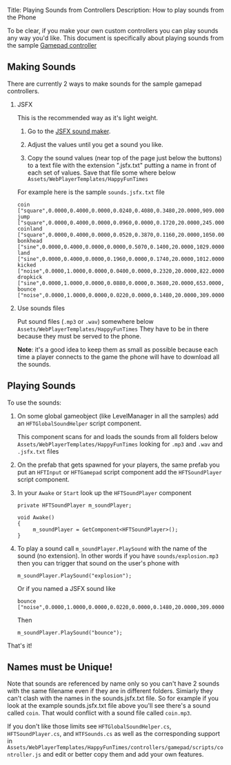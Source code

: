 ﻿Title: Playing Sounds from Controllers
Description: How to play sounds from the Phone

To be clear, if you make your own custom controllers you can play sounds any way you'd
like. This document is specifically about playing sounds from the sample [Gamepad controller](gamepad.md)

## Making Sounds

There are currently 2 ways to make sounds for the sample gamepad controllers.

1.  JSFX

    This is the recommended way as it's light weight.

    1.  Go to the [JSFX sound maker](http://egonelbre.com/project/jsfx/).

    2.  Adjust the values until you get a sound you like.

    3.  Copy the sound values (near top of the page just below the buttons) to a text file with the extension ".jsfx.txt"
        putting a name in front of each set of values. Save that file some where below
        `Assets/WebPlayerTemplates/HappyFunTimes`

    For example here is the sample `sounds.jsfx.txt` file

        coin      ["square",0.0000,0.4000,0.0000,0.0240,0.4080,0.3480,20.0000,909.0000,2400.0000,0.0000,0.0000,0.0000,0.0100,0.0003,0.0000,0.2540,0.1090,0.0000,0.0000,0.0000,0.0000,0.0000,1.0000,0.0000,0.0000,0.0000,0.0000]
        jump      ["square",0.0000,0.4000,0.0000,0.0960,0.0000,0.1720,20.0000,245.0000,2400.0000,0.3500,0.0000,0.0000,0.0100,0.0003,0.0000,0.0000,0.0000,0.5000,0.0000,0.0000,0.0000,0.0000,1.0000,0.0000,0.0000,0.0000,0.0000]
        coinland  ["square",0.0000,0.4000,0.0000,0.0520,0.3870,0.1160,20.0000,1050.0000,2400.0000,0.0000,0.0000,0.0000,0.0100,0.0003,0.0000,0.0000,0.0000,0.0000,0.0000,0.0000,0.0000,0.0000,1.0000,0.0000,0.0000,0.0000,0.0000]
        bonkhead  ["sine",0.0000,0.4000,0.0000,0.0000,0.5070,0.1400,20.0000,1029.0000,2400.0000,-0.7340,0.0000,0.0000,0.0100,0.0003,0.0000,0.0000,0.0000,0.3780,0.0960,0.0000,0.0000,0.0000,1.0000,0.0000,0.0000,0.0000,0.0000]
        land      ["sine",0.0000,0.4000,0.0000,0.1960,0.0000,0.1740,20.0000,1012.0000,2400.0000,-0.7340,0.0000,0.0000,0.0100,0.0003,0.0000,0.0000,0.0000,0.3780,0.0960,0.0000,0.0000,0.0000,1.0000,0.0000,0.0000,0.0000,0.0000]
        kicked    ["noise",0.0000,1.0000,0.0000,0.0400,0.0000,0.2320,20.0000,822.0000,2400.0000,-0.6960,0.0000,0.0000,0.0100,0.0003,0.0000,0.0000,0.0000,0.0000,0.0000,0.0000,0.0000,0.0000,1.0000,0.0000,0.0000,0.0270,0.0000]
        dropkick  ["sine",0.0000,1.0000,0.0000,0.0880,0.0000,0.3680,20.0000,653.0000,2400.0000,0.2360,0.0000,0.1390,47.1842,0.9623,-0.4280,0.0000,0.0000,0.4725,0.0000,0.0000,-0.0060,-0.0260,1.0000,0.0000,0.0000,0.0000,0.0000]
        bounce    ["noise",0.0000,1.0000,0.0000,0.0220,0.0000,0.1480,20.0000,309.0000,2400.0000,-0.3300,0.0000,0.0000,0.0100,0.0003,0.0000,0.0000,0.0000,0.0000,0.0000,0.0000,0.0000,0.0000,1.0000,0.0000,0.0000,0.0000,0.0000]

2.  Use sounds files

    Put sound files (`.mp3` or `.wav`) somewhere below `Assets/WebPlayerTemplates/HappyFunTimes`
    They have to be in there because they must be served to the phone.

    **Note**: it's a good idea to keep them as small as possible because each time a player connects to
    the game the phone will have to download all the sounds.

## Playing Sounds

To use the sounds:

1.  On some global gameobject (like LevelManager in all the samples)
    add an `HFTGlobalSoundHelper` script component.

    This component scans for and loads the sounds from all folders below `Assets/WebPlayerTemplates/HappyFunTimes`
    looking for `.mp3` and `.wav` and `.jsfx.txt` files

2.  On the prefab that gets spawned for your players, the same prefab you put
    an `HFTInput` or `HFTGamepad` script component add the `HFTSoundPlayer` script
    component.

3.  In your `Awake` or `Start` look up the `HFTSoundPlayer` component

        private HFTSoundPlayer m_soundPlayer;

        void Awake()
        {
             m_soundPlayer = GetComponent<HFTSoundPlayer>();
        }

4.  To play a sound call `m_soundPlayer.PlaySound` with the name of the sound (no extension).
    In other words if you have `sounds/explosion.mp3` then you can trigger that sound on
    the user's phone with

        m_soundPlayer.PlaySound("explosion");

    Or if you named a JSFX sound like

        bounce    ["noise",0.0000,1.0000,0.0000,0.0220,0.0000,0.1480,20.0000,309.0000,2400.0000,-0.3300,0.0000,0.0000,0.0100,0.0003,0.0000,0.0000,0.0000,0.0000,0.0000,0.0000,0.0000,0.0000,1.0000,0.0000,0.0000,0.0000,0.0000]

    Then

        m_soundPlayer.PlaySound("bounce");

That's it!

## Names must be Unique!

Note that sounds are referenced by name only so you can't have 2 sounds with the same filename
even if they are in different folders. Simiarly they can't clash with the names in the sounds.jsfx.txt
file. So for example if you look at the example sounds.jsfx.txt file above you'll see there's a sound
called `coin`. That would conflict with a sound file called `coin.mp3`.

If you don't like those limits see `HFTGlobalSoundHelper.cs`, `HFTSoundPlayer.cs`, and `HTFSounds.cs` as well
as the corresponding support in `Assets/WebPlayerTemplates/HappyFunTimes/controllers/gamepad/scripts/controller.js`
and edit or better copy them and add your own features.
